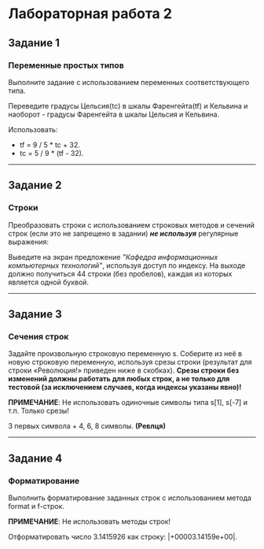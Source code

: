 # Лабораторная работа 2

## Задание 1 

### Переменные простых типов

Выполните задание c использованием переменных соответствующего типа.

Переведите градусы Цельсия(tc) в шкалы Фаренгейта(tf) и Кельвина и наоборот - градусы Фаренгейта в шкалы Цельсия и Кельвина. 

Использовать:
 - tf = 9 / 5 * tc + 32.
 - tc = 5 / 9 * (tf - 32).

---

## Задание 2

### Строки

Преобразовать строки с использованием строковых методов и сечений строк (если это не
запрещено в задании) ***не используя*** регулярные выражения:

Выведите на экран предложение *"Кафедра информационных компьютерных технологий"*,
используя доступ по индексу. На выходе должно получиться 44 строки (без пробелов), каждая из
которых является одной буквой.

---

## Задание 3

### Сечения строк

Задайте произвольную строковую переменную s. Соберите из неё в новую строковую
переменную, используя срезы строки (результат для строки «Революция!» приведен ниже в
скобках). **Срезы строки без изменений должны работать для любых строк, а не только для
тестовой (за исключением случаев, когда индексы указаны явно)!**

**ПРИМЕЧАНИЕ**: Не использовать одиночные символы типа s[1], s[-7] и т.п. Только срезы!

3 первых символа + 4, 6, 8 символы. **(Ревлця)**

---

## Задание 4

### Форматирование

Выполнить форматирование заданных строк с использованием метода format и f-строк.

**ПРИМЕЧАНИЕ**: Не использовать методы строк!

Отформатировать число 3.1415926 как строку: |+00003.14159e+00|.
